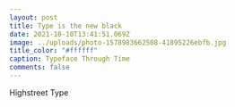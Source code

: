 ```yaml
---
layout: post
title: Type is the new black
date: 2021-10-10T13:41:51.069Z
image: ../uploads/photo-1578983662508-41895226ebfb.jpg
title_color: "#ffffff"
caption: Typeface Through Time
comments: false
---
```

Highstreet Type